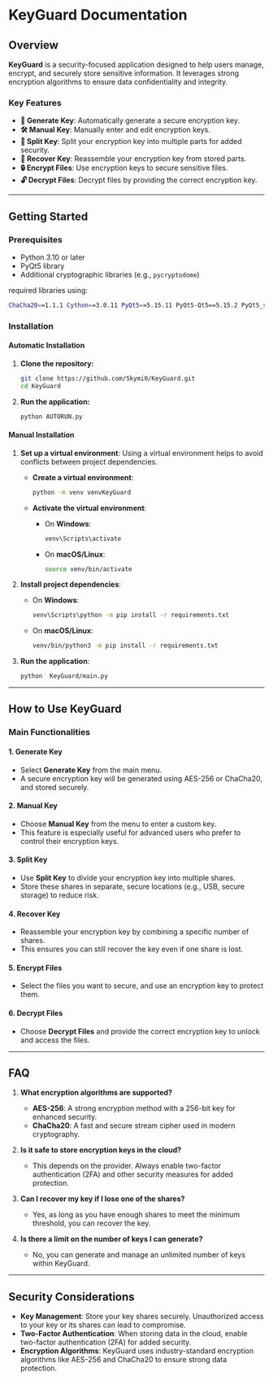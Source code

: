 
# KeyGuard Documentation

## Overview
**KeyGuard** is a security-focused application designed to help users manage, encrypt, and securely store sensitive information. It leverages strong encryption algorithms to ensure data confidentiality and integrity.

### Key Features
- **🔑 Generate Key**: Automatically generate a secure encryption key.
- **🛠️ Manual Key**: Manually enter and edit encryption keys.
- **📂 Split Key**: Split your encryption key into multiple parts for added security.
- **🔗 Recover Key**: Reassemble your encryption key from stored parts.
- **🔒 Encrypt Files**: Use encryption keys to secure sensitive files.
- **🔓 Decrypt Files**: Decrypt files by providing the correct encryption key.

---

## Getting Started

### Prerequisites
- Python 3.10 or later
- PyQt5 library
- Additional cryptographic libraries (e.g., `pycryptodome`)

required libraries using:
```bash
ChaCha20==1.1.1 Cython==3.0.11 PyQt5==5.15.11 PyQt5-Qt5==5.15.2 PyQt5_sip==12.15.0 cryptography==43.0.3 fpdf==1.7.2 six==1.16.0 utilitybelt==0.2.6 db-sqlite3==0.0.1
```

### Installation

#### Automatic Installation
1. **Clone the repository:**
   ```bash
   git clone https://github.com/Skymi0/KeyGuard.git
   cd KeyGuard
   ```

2. **Run the application:**
   ```bash
   python AUTORUN.py
   ```

#### Manual Installation
1. **Set up a virtual environment**:
   Using a virtual environment helps to avoid conflicts between project dependencies.

   - **Create a virtual environment**:
     ```bash
     python -m venv venvKeyGuard
     ```

   - **Activate the virtual environment**:
     - On **Windows**:
       ```bash
       venv\Scripts\activate
       ```
     - On **macOS/Linux**:
       ```bash
       source venv/bin/activate
       ```

2. **Install project dependencies**:
   - On **Windows**:
     ```bash
     venv\Scripts\python -m pip install -r requirements.txt
     ```
   - On **macOS/Linux**:
     ```bash
     venv/bin/python3 -m pip install -r requirements.txt
     ```

3. **Run the application**:
   ```bash
   python  KeyGuard/main.py
   ```

---

## How to Use KeyGuard

### Main Functionalities

#### 1. Generate Key
- Select **Generate Key** from the main menu.
- A secure encryption key will be generated using AES-256 or ChaCha20, and stored securely.

#### 2. Manual Key
- Choose **Manual Key** from the menu to enter a custom key.
- This feature is especially useful for advanced users who prefer to control their encryption keys.

#### 3. Split Key
- Use **Split Key** to divide your encryption key into multiple shares.
- Store these shares in separate, secure locations (e.g., USB, secure storage) to reduce risk.

#### 4. Recover Key
- Reassemble your encryption key by combining a specific number of shares.
- This ensures you can still recover the key even if one share is lost.

#### 5. Encrypt Files
- Select the files you want to secure, and use an encryption key to protect them.

#### 6. Decrypt Files
- Choose **Decrypt Files** and provide the correct encryption key to unlock and access the files.

---

## FAQ

1. **What encryption algorithms are supported?**
   - **AES-256**: A strong encryption method with a 256-bit key for enhanced security.
   - **ChaCha20**: A fast and secure stream cipher used in modern cryptography.

2. **Is it safe to store encryption keys in the cloud?**
   - This depends on the provider. Always enable two-factor authentication (2FA) and other security measures for added protection.

3. **Can I recover my key if I lose one of the shares?**
   - Yes, as long as you have enough shares to meet the minimum threshold, you can recover the key.

4. **Is there a limit on the number of keys I can generate?**
   - No, you can generate and manage an unlimited number of keys within KeyGuard.

---

## Security Considerations

- **Key Management**: Store your key shares securely. Unauthorized access to your key or its shares can lead to compromise.
- **Two-Factor Authentication**: When storing data in the cloud, enable two-factor authentication (2FA) for added security.
- **Encryption Algorithms**: KeyGuard uses industry-standard encryption algorithms like AES-256 and ChaCha20 to ensure strong data protection.

